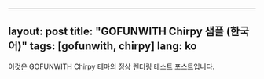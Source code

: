 
---
layout: post
title: "GOFUNWITH Chirpy 샘플 (한국어)"
tags: [gofunwith, chirpy]
lang: ko
---

이것은 GOFUNWITH Chirpy 테마의 정상 렌더링 테스트 포스트입니다.

